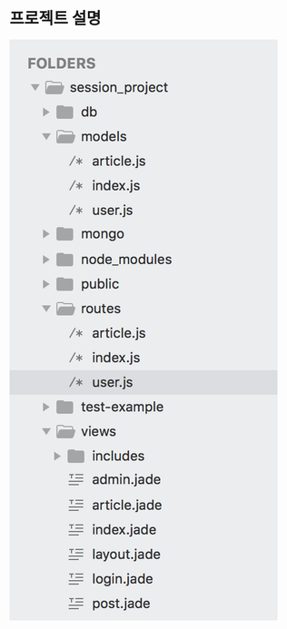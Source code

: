 프로젝트 설명
==

<img src="https://github.com/JSPlike/session_project/blob/master/doc_img/mvc.png?raw=true" style="width: 100px, height: 300px">